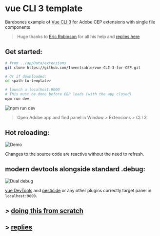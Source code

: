 # vue CLI 3 template

Barebones example of [Vue CLI 3](https://cli.vuejs.org/) for Adobe CEP extensions with single file components

> Huge thanks to [Eric Robinson](https://github.com/ericdrobinson) for all his help and [replies here](https://github.com/Inventsable/vue-CLI-3-for-CEP/blob/master/notes.MD)


## Get started:

``` bash
# from ../appData/extensions
git clone https://github.com/Inventsable/vue-CLI-3-for-CEP.git

# Or if downloaded:
cd <path-to-template>

# launch a localhost:9000
# This must be done before CEP loads (with the app closed)
npm run dev
```

![npm run dev](https://thumbs.gfycat.com/BewitchedJovialGander-size_restricted.gif)

> Open Adobe app and find panel in Window > Extensions > CLI 3

## Hot reloading:

![Demo](https://thumbs.gfycat.com/ChiefInformalHummingbird-size_restricted.gif)

Changes to the source code are reactive without the need to refresh.

## modern devtools alongside standard .debug:

![Dual debug](https://thumbs.gfycat.com/TeemingIdenticalDore-size_restricted.gif)

[vue DevTools](https://github.com/vue-devtools) and [pesticide](https://pesticide.io/) or any other plugins correctly target panel in `localhost:9000`.


## > [doing this from scratch](https://github.com/Inventsable/vue-CLI-3-for-CEP/blob/master/setup.md)

## > [replies](https://github.com/Inventsable/vue-CLI-3-for-CEP/blob/master/notes.md)

